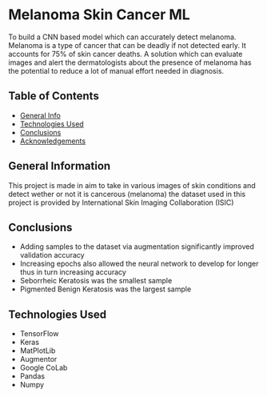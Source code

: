 # Melanoma Skin Cancer ML
To build a CNN based model which can accurately detect melanoma. Melanoma is a type of cancer that can be deadly if not detected early. It accounts for 75% of skin cancer deaths. A solution which can evaluate images and alert the dermatologists about the presence of melanoma has the potential to reduce a lot of manual effort needed in diagnosis.


## Table of Contents
* [General Info](#general-information)
* [Technologies Used](#technologies-used)
* [Conclusions](#conclusions)
* [Acknowledgements](#acknowledgements)


## General Information
This project is made in aim to take in various images of skin conditions and detect wether or not it is cancerous (melanoma) the dataset used in this project is provided by International Skin Imaging Collaboration (ISIC)


## Conclusions
- Adding samples to the dataset via augmentation significantly improved validation accuracy
- Increasing epochs also allowed the neural network to develop for longer thus in turn increasing accuracy
- Seborrheic Keratosis was the smallest sample
- Pigmented Benign Keratosis was the largest sample


## Technologies Used
- TensorFlow
- Keras
- MatPlotLib
- Augmentor
- Google CoLab
- Pandas
- Numpy

<!-- As the libraries versions keep on changing, it is recommended to mention the version of library used in this project -->

